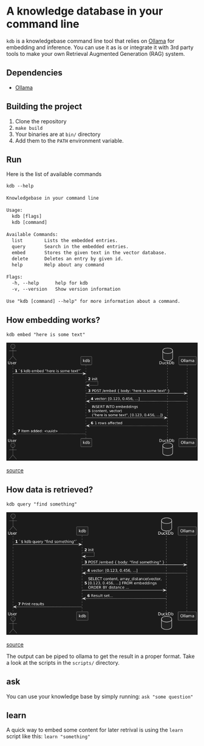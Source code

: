 # A knowledge database in your command line
`kdb` is a knowledgebase command line tool that relies on [Ollama](https://github.com/ollama/ollama) for embedding and inference. You can use it as is or integrate it with 3rd party tools to make your own Retrieval Augmented Generation (RAG) system.

## Dependencies
* [Ollama](https://github.com/ollama/ollama)

## Building the project
1. Clone the repository
2. `make build`
3. Your binaries are at `bin/` directory
4. Add them to the `PATH` environment variable.

## Run
Here is the list of available commands
```
kdb --help

Knowledgebase in your command line

Usage:
  kdb [flags]
  kdb [command]

Available Commands:
  list        Lists the embedded entries.
  query       Search in the embedded entries.
  embed       Stores the given text in the vector database.
  delete      Deletes an entry by given id.
  help        Help about any command

Flags:
  -h, --help      help for kdb
  -v, --version   Show version information

Use "kdb [command] --help" for more information about a command.
```

## How embedding works?
```
kdb embed "here is some text"
```
![Image](docs/kdb-embed-diagram.png)

[source](https://www.plantuml.com/plantuml/dumla/RO_BJiCm44Nt_eghY0MLqj3oO16XgekoO4CHBIj0gfEPWjN4hk8n3o7-7LkbFAIiHXgVETTtwaLt4jf6wI3EXhRYJkbQN8S0xP7TUUuojOsGgSrMMy66AaLQTAKzWoeaQXRgpQpwpsNpfj6jpXBWb0eOJj9jYTL1ck2OHSYUkMCO3-zQXl2RP2kLdeTxt5WZkyq4hiJDVB74qUxu0vMZzx9FWa_bVXqld2gLk1yLu-EJ7AFYzEmyHr4KZtjrmgwk5vUtopYMyzttoDWd_s0FQsU5hUJVea5SzMJcVVw1-bjcZCwzUkZrEegOVfg662xSGXCnbRW8mT14JTbIQ9il)

## How data is retrieved?
```
kdb query "find something"
```
![Image](docs/kdb-query-diagram.png)

[source](https://www.plantuml.com/plantuml/dumla/RO-zJlCm68LtNyLHz0tVa8Ro0qC6L47B10fAou0eedRy0bOJkzYlaIh4lLC7HO1WikJpdCS-ay3IS-nQ8ICx6pj5NiY6dKU43CXk0lbCR7QGQSn6MiPQAw4bIoK3GQkUciPcFLK_kQngMzd9B05EY8ZHQUgMMFrB9ruY-IsoHsCrWkk8durzobOYPQE1DTPmkabbL-AwcY-mHvqYZJSefxVbBmFUXViIl58QK-9kNEmV7EOO5qV79pcAehWVl0cRpovdvmiqpZ9PpY6zbzi7RG9Bsz3_Jqk-j7zeS55NL-Z_f7VlXwMjwkcinjajXdxYnFTPDONOCW9nIeR5SJVG6ylmVHp4XAoENVi1)

The output can be piped to ollama to get the result in a proper format. Take a look at the scripts in the `scripts/` directory.

## ask
You can use your knowledge base by simply running: `ask "some question"`

## learn
A quick way to embed some content for later retrival is using the `learn` script like this: `learn "something"`